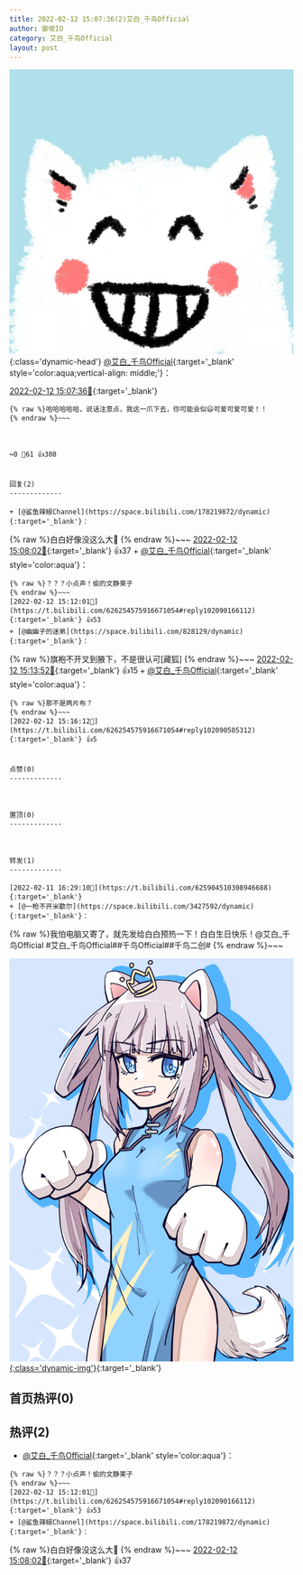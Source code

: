 ```yaml
---
title: 2022-02-12 15:07:36(2)艾白_千鸟Official
author: 御坂IO
category: 艾白_千鸟Official
layout: post
---
```


![img](/images/9ae8b9445fd0665cc014d9080156a45271be73c6.jpg){:class='dynamic-head'}
[@艾白_千鸟Official](https://space.bilibili.com/334537711/dynamic){:target='_blank' style='color:aqua;vertical-align: middle;'}：

[2022-02-12 15:07:36🔗](https://t.bilibili.com/626254575916671054){:target='_blank'}

~~~
{% raw %}哈哈哈哈哈，说话注意点，我这一爪下去，你可能会似😃可爱可爱可爱！！
{% endraw %}~~~



↪️0 💬61 👍308


回复(2)
-------------

+ [@鲨鱼辣椒Channel](https://space.bilibili.com/178219872/dynamic){:target='_blank'}：
~~~
{% raw %}白白好像没这么大👀
{% endraw %}~~~
[2022-02-12 15:08:02🔗](https://t.bilibili.com/626254575916671054#reply102089711920){:target='_blank'} 👍37
    + [@艾白_千鸟Official](https://space.bilibili.com/334537711/dynamic){:target='_blank' style='color:aqua'}：
~~~
{% raw %}？？？小点声！偷的文静莱子
{% endraw %}~~~
[2022-02-12 15:12:01🔗](https://t.bilibili.com/626254575916671054#reply102090166112){:target='_blank'} 👍53
+ [@幽幽子的迷弟](https://space.bilibili.com/828129/dynamic){:target='_blank'}：
~~~
{% raw %}旗袍不开叉到腋下，不是很认可[藏狐]
{% endraw %}~~~
[2022-02-12 15:13:52🔗](https://t.bilibili.com/626254575916671054#reply102090266896){:target='_blank'} 👍15
    + [@艾白_千鸟Official](https://space.bilibili.com/334537711/dynamic){:target='_blank' style='color:aqua'}：
~~~
{% raw %}那不是两片布？
{% endraw %}~~~
[2022-02-12 15:16:12🔗](https://t.bilibili.com/626254575916671054#reply102090505312){:target='_blank'} 👍5


点赞(0)
-------------



置顶(0)
-------------



转发(1)
-------------

[2022-02-11 16:29:10🔗](https://t.bilibili.com/625904510308946688){:target='_blank'}
+ [@一枪不开米歇尔](https://space.bilibili.com/3427592/dynamic){:target='_blank'}：
~~~
{% raw %}我怕电脑又寄了，就先发给白白预热一下！白白生日快乐！@艾白_千鸟Official #艾白_千鸟Official##千鸟Official##千鸟二创#
{% endraw %}~~~


[![img](/images/0c61c530f8b752d03a3c49ed290f02412f19b261.png){:class='dynamic-img'}](/images/0c61c530f8b752d03a3c49ed290f02412f19b261.png){:target='_blank'}




首页热评(0)
-------------



热评(2)
-------------

+ [@艾白_千鸟Official](https://space.bilibili.com/334537711/dynamic){:target='_blank' style='color:aqua'}：
~~~
{% raw %}？？？小点声！偷的文静莱子
{% endraw %}~~~
[2022-02-12 15:12:01🔗](https://t.bilibili.com/626254575916671054#reply102090166112){:target='_blank'} 👍53
+ [@鲨鱼辣椒Channel](https://space.bilibili.com/178219872/dynamic){:target='_blank'}：
~~~
{% raw %}白白好像没这么大👀
{% endraw %}~~~
[2022-02-12 15:08:02🔗](https://t.bilibili.com/626254575916671054#reply102089711920){:target='_blank'} 👍37


